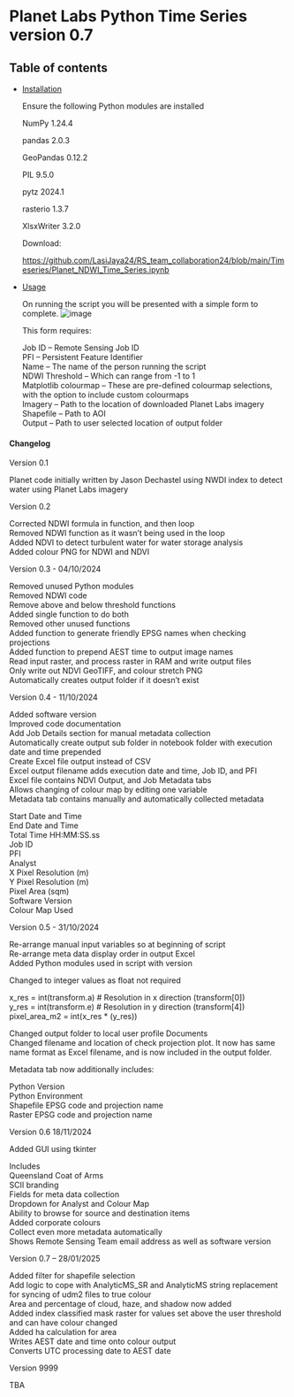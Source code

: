 # Planet Labs Python Time Series version 0.7

## Table of contents

- [Installation](#installation)

    Ensure the following Python modules are installed

    NumPy	    1.24.4
  
    pandas	    2.0.3
  
    GeoPandas	0.12.2
  
    PIL	        9.5.0
  
    pytz	    2024.1
  
    rasterio	1.3.7
  
    XlsxWriter	3.2.0
  
  
    Download:

    https://github.com/LasiJaya24/RS_team_collaboration24/blob/main/Timeseries/Planet_NDWI_Time_Series.ipynb
    
 - [Usage](#usage)

    On running the script you will be presented with a simple form to complete.
   ![image](https://github.com/user-attachments/assets/a7defc39-0231-4cc0-af60-61f91f49f658)



    This form requires:

    Job ID – Remote Sensing Job ID  
    PFI – Persistent Feature Identifier  
    Name – The name of the person running the script  
    NDWI Threshold – Which can range from -1 to 1  
    Matplotlib colourmap – These are pre-defined colourmap selections, with the option to include custom colourmaps  
    Imagery – Path to the location of downloaded Planet Labs imagery  
    Shapefile – Path to AOI  
    Output – Path to user selected location of output folder  



#### Changelog

Version 0.1

Planet code initially written by Jason Dechastel using NWDI index to detect water using Planet Labs imagery

Version 0.2

Corrected NDWI formula in function, and then loop  
Removed NDWI function as it wasn’t being used in the loop  
Added NDVI to detect turbulent water for water storage analysis  
Added colour PNG for NDWI and NDVI


Version 0.3 - 04/10/2024

Removed unused Python modules  
Removed NDWI code  
Remove above and below threshold functions  
Added single function to do both  
Removed other unused functions  
Added function to generate friendly EPSG names when checking projections  
Added function to prepend AEST time to output image names  
Read input raster, and process raster in RAM and write output files  
Only write out NDVI GeoTIFF, and colour stretch PNG  
Automatically creates output folder if it doesn’t exist  


Version 0.4 - 11/10/2024

Added software version  
Improved code documentation  
Add Job Details section for manual metadata collection  
Automatically create output sub folder in notebook folder with execution date and time prepended  
Create Excel file output instead of CSV  
Excel output filename adds execution date and time, Job ID, and PFI  
Excel file contains NDVI Output, and Job Metadata tabs  
Allows changing of colour map by editing one variable  
Metadata tab contains manually and automatically collected metadata

Start Date and Time  
End Date and Time  
Total Time HH:MM:SS.ss  
Job ID  
PFI  
Analyst  
X Pixel Resolution (m)  
Y Pixel Resolution (m)  
Pixel Area (sqm)  
Software Version  
Colour Map Used  

Version 0.5 - 31/10/2024

Re-arrange manual input variables so at beginning of script  
Re-arrange meta data display order in output Excel  
Added Python modules used in script with version  

Changed to integer values as float not required  

x_res = int(transform.a)  # Resolution in x direction (transform[0])  
y_res = int(transform.e)  # Resolution in y direction (transform[4])  
pixel_area_m2 = int(x_res * (y_res))  

Changed output folder to local user profile Documents  
Changed filename and location of check projection plot. It now has same name format as Excel filename, and is now included in the output folder.  


Metadata tab now additionally includes:

Python Version  
Python Environment  
Shapefile EPSG code and projection name  
Raster EPSG code and projection name  


Version 0.6 18/11/2024

Added GUI using tkinter

Includes  
Queensland Coat of Arms  
SCII branding  
Fields for meta data collection  
Dropdown for Analyst and Colour Map  
Ability to browse for source and destination items  
Added corporate colours  
Collect even more metadata automatically  
Shows Remote Sensing Team email address as well as software version  


Version 0.7 – 28/01/2025 

Added filter for shapefile selection  
Add logic to cope with AnalyticMS_SR and AnalyticMS string replacement for syncing of udm2 files to true colour  
Area and percentage of cloud, haze, and shadow now added   
Added index classified mask raster for values set above the user threshold and can have colour changed  
Added ha calculation for area  
Writes AEST date and time onto colour output  
Converts UTC processing date to AEST date  

Version 9999

TBA
